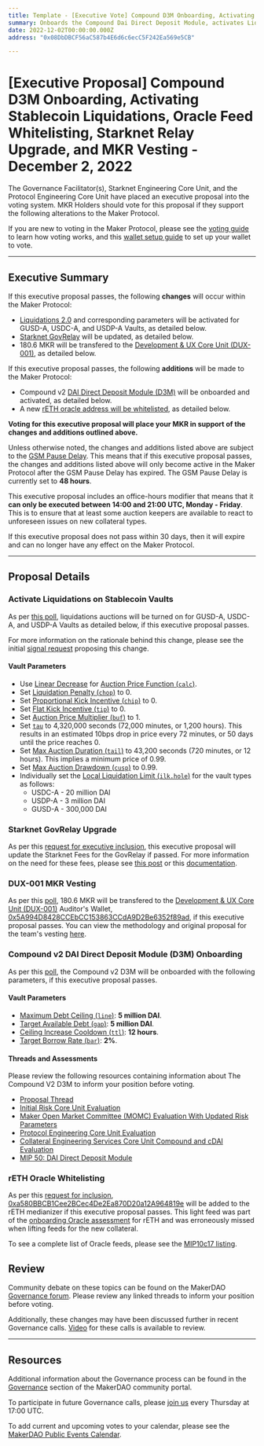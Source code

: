 ```yaml
---
title: Template - [Executive Vote] Compound D3M Onboarding, Activating Stablecoin Liquidations, Oracle Feed Whitelisting, Starknet Relay Upgrade, and MKR Vesting - December 2, 2022
summary: Onboards the Compound Dai Direct Deposit Module, activates Liquidations 2.0 for GUSD, USDC, and USDP vaults, whitelists rETH oracle, updates Starknet Fee Relay, and transfers MKR vesting for DUX-001.
date: 2022-12-02T00:00:00.000Z
address: "0x08DbDBCF56aC587b4E6d6c6ecC5F242Ea569e5CB"

---
```

# [Executive Proposal] Compound D3M Onboarding, Activating Stablecoin Liquidations, Oracle Feed Whitelisting, Starknet Relay Upgrade, and MKR Vesting - December 2, 2022

The Governance Facilitator(s), Starknet Engineering Core Unit, and the Protocol Engineering Core Unit have placed an executive proposal into the voting system. MKR Holders should vote for this proposal if they support the following alterations to the Maker Protocol.

If you are new to voting in the Maker Protocol, please see the [voting guide](https://community-development.makerdao.com/en/learn/governance/how-voting-works/) to learn how voting works, and this [wallet setup guide](https://community-development.makerdao.com/en/learn/governance/voting-setup/) to set up your wallet to vote.

---

## Executive Summary

If this executive proposal passes, the following **changes** will occur within the Maker Protocol:
- [Liquidations 2.0](https://docs.makerdao.com/smart-contract-modules/dog-and-clipper-detailed-documentation) and corresponding parameters will be activated for GUSD-A, USDC-A, and USDP-A Vaults, as detailed below. 
- [Starknet GovRelay](https://forum.makerdao.com/t/starknet-changes-for-executive-spell-on-the-week-of-2022-11-29/18818) will be updated, as detailed below.
- 180.6 MKR will be transfered to the [Development & UX Core Unit (DUX-001)](https://mips.makerdao.com/mips/details/MIP39c2SP18), as detailed below. 

If this executive proposal passes, the following **additions** will be made to the Maker Protocol:
- Compound v2 [DAI Direct Deposit Module (D3M)](https://manual.makerdao.com/module-index/module-dai-direct-deposit) will be onboarded and activated, as detailed below. 
- A new [rETH oracle address will be whitelisted](https://forum.makerdao.com/t/whitelist-light-feed-for-reth-oracle/18908), as detailed below.

**Voting for this executive proposal will place your MKR in support of the changes and additions outlined above.**

Unless otherwise noted, the changes and additions listed above are subject to the [GSM Pause Delay](https://manual.makerdao.com/parameter-index/core/param-gsm-pause-delay). This means that if this executive proposal passes, the changes and additions listed above will only become active in the Maker Protocol after the GSM Pause Delay has expired. The GSM Pause Delay is currently set to **48 hours**.

This executive proposal includes an office-hours modifier that means that it **can only be executed between 14:00 and 21:00 UTC, Monday - Friday**. This is to ensure that at least some auction keepers are available to react to unforeseen issues on new collateral types.

If this executive proposal does not pass within 30 days, then it will expire and can no longer have any effect on the Maker Protocol.

---

## Proposal Details

### Activate Liquidations on Stablecoin Vaults

As per [this poll](https://vote.makerdao.com/polling/QmZbsHqu), liquidations auctions will be turned on for GUSD-A, USDC-A, and USDP-A Vaults as detailed below, if this executive proposal passes.

For more information on the rationale behind this change, please see the initial [signal request](https://forum.makerdao.com/t/signal-request-clear-vaults-bad-debt-in-the-makerdao-protocol/18376) proposing this change.

#### Vault Parameters

* Use [Linear Decrease](https://manual.makerdao.com/parameter-index/collateral-auction/param-auction-price-function#linear-decrease) for [Auction Price Function (`calc`)](https://manual.makerdao.com/parameter-index/collateral-auction/param-auction-price-function).
* Set [Liquidation Penalty (`chop`)](https://manual.makerdao.com/parameter-index/vault-risk/param-liquidation-penalty) to 0.
* Set [Proportional Kick Incentive (`chip`)](https://manual.makerdao.com/parameter-index/collateral-auction/param-proportional-kick-incentive) to 0.
* Set [Flat Kick Incentive (`tip`)](https://manual.makerdao.com/parameter-index/collateral-auction/param-flat-kick-incentive) to 0.
* Set [Auction Price Multiplier (`buf`)](https://manual.makerdao.com/parameter-index/collateral-auction/param-auction-price-multiplier) to 1.
* Set [`tau`](https://manual.makerdao.com/parameter-index/collateral-auction/param-auction-price-function#tau) to 4,320,000 seconds (72,000 minutes, or 1,200 hours). This results in an estimated 10bps drop in price every 72 minutes, or 50 days until the price reaches 0.
* Set [Max Auction Duration (`tail`)](https://manual.makerdao.com/parameter-index/collateral-auction/param-max-auction-duration) to 43,200 seconds (720 minutes, or 12 hours). This implies a minimum price of 0.99.
* Set [Max Auction Drawdown (`cusp`)](https://manual.makerdao.com/parameter-index/collateral-auction/param-max-auction-drawdown) to 0.99. 
* Individually set the [Local Liquidation Limit (`ilk.hole`)](https://manual.makerdao.com/parameter-index/collateral-auction/param-local-liquidation-limit) for the vault types as follows:
  *  USDC-A - 20 million DAI
  *  USDP-A - 3 million DAI 
  *  GUSD-A - 300,000 DAI

### Starknet GovRelay Upgrade 

As per this [request for executive inclusion](https://forum.makerdao.com/t/starknet-changes-for-executive-spell-on-the-week-of-2022-11-29/18818), this executive proposal will update the Starknet Fees for the GovRelay if passed. For more information on the need for these fees, please see [this post](https://forum.makerdao.com/t/starknet-changes-for-2022-10-26-executive-spell/18468) or this [documentation](https://docs.starknet.io/documentation/architecture_and_concepts/L1-L2_Communication/messaging-mechanism/#l1-l2_message_fees).

### DUX-001 MKR Vesting

As per this [poll](https://vote.makerdao.com/polling/QmSYLL9K#vote-breakdown), 180.6 MKR will be transfered to the [Development & UX Core Unit (DUX-001)](https://mips.makerdao.com/mips/details/MIP39c2SP18) Auditor's Wallet, [0x5A994D8428CCEbCC153863CCdA9D2Be6352f89ad](https://etherscan.io/address/0x5a994d8428ccebcc153863ccda9d2be6352f89ad), if this executive proposal passes. You can view the methodology and original proposal for the team's vesting [here](https://mips.makerdao.com/mips/details/MIP40c3SP27).

### Compound v2 DAI Direct Deposit Module (D3M) Onboarding

As per this [poll](https://vote.makerdao.com/polling/QmWYfgY2#vote-breakdown), the Compound v2 D3M will be onboarded with the following parameters, if this executive proposal passes. 

#### Vault Parameters

* [Maximum Debt Ceiling (`line`)](https://manual.makerdao.com/module-index/module-dciam#maximum-debt-ceiling-line): **5 million DAI**.
* [Target Available Debt (`gap`)](https://manual.makerdao.com/module-index/module-dciam#target-available-debt-gap): **5 million DAI**.
* [Ceiling Increase Cooldown (`ttl`)](https://manual.makerdao.com/module-index/module-dciam#ceiling-increase-cooldown-ttl): **12 hours**.
* [Target Borrow Rate (`bar`)](https://manual.makerdao.com/module-index/module-dai-direct-deposit#target-borrow-rate-bar): **2%**.

#### Threads and Assessments 

Please review the following resources containing information about The Compound V2 D3M to inform your position before voting.
* [Proposal Thread](https://forum.makerdao.com/t/signal-request-should-maker-prioritize-onboarding-a-compound-d3m/11997)
* [Initial Risk Core Unit Evaluation](https://forum.makerdao.com/t/compound-d3m-risk-assessment/12580)
* [Maker Open Market Committee (MOMC) Evaluation With Updated Risk Parameters](https://forum.makerdao.com/t/parameter-changes-proposal-ppg-omc-001-28-october-2022/18564)
* [Protocol Engineering Core Unit Evaluation](https://forum.makerdao.com/t/direct-compoundv2-dai-direct-deposit-module-technical-assessment/17307)
* [Collateral Engineering Services Core Unit Compound and cDAI Evaluation](https://forum.makerdao.com/t/compound-d3m-compound-protocol-cdai-erc20-token-ces-domain-team-assessment/14993)
* [MIP 50: DAI Direct Deposit Module](https://mips.makerdao.com/mips/details/MIP50)

### rETH Oracle Whitelisting

As per this [request for inclusion](https://forum.makerdao.com/t/whitelist-light-feed-for-reth-oracle/18908), [0xa580BBCB1Cee2BCec4De2Ea870D20a12A964819e](https://etherscan.io/address/0xa580BBCB1Cee2BCec4De2Ea870D20a12A964819e) will be added to the rETH medianizer if this executive proposal passes. This light feed was part of the [onboarding Oracle assessment](https://forum.makerdao.com/t/mip10c3-sp22-proposal-reth-oracle-collateral-onboarding-oracle-assessment/15564) for rETH and was erroneously missed when lifting feeds for the new collateral. 

To see a complete list of Oracle feeds, please see the [MIP10c17 listing](https://mips.makerdao.com/mips/details/MIP10c17SP#specification).
 
## Review

Community debate on these topics can be found on the MakerDAO [Governance forum](https://forum.makerdao.com/). Please review any linked threads to inform your position before voting.

Additionally, these changes may have been discussed further in recent Governance calls. [Video](https://www.youtube.com/playlist?list=PLLzkWCj8ywWNq5-90-Id6VPSsrk4OWVan) for these calls is available to review.

---

## Resources

Additional information about the Governance process can be found in the [Governance](https://community-development.makerdao.com/en/learn/governance) section of the MakerDAO community portal.

To participate in future Governance calls, please [join us](https://github.com/makerdao/community/tree/master/governance/governance-and-risk-meetings) every Thursday at 17:00 UTC.

To add current and upcoming votes to your calendar, please see the [MakerDAO Public Events Calendar](https://calendar.google.com/calendar/embed?src=makerdao.com_3efhm2ghipksegl009ktniomdk%40group.calendar.google.com&ctz=UTC&mode=week&showCalendars=0&showPrint=0).
